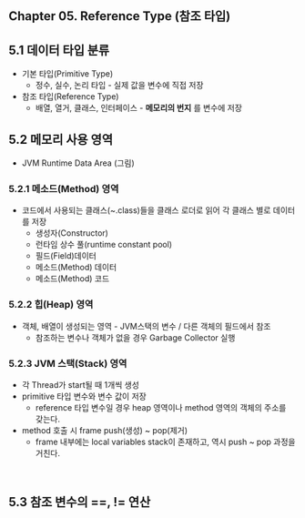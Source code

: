 ## Chapter 05. Reference Type (참조 타입)

## 5.1 데이터 타입 분류
* 기본 타입(Primitive Type)
  * 정수, 실수, 논리 타입 - 실제 값을 변수에 직접 저장
* 참조 타입(Reference Type)
  * 배열, 열거, 클래스, 인터페이스 - **메모리의 번지** 를 변수에 저장

## 5.2 메모리 사용 영역
* JVM Runtime Data Area
(그림)

### 5.2.1 메소드(Method) 영역
* 코드에서 사용되는 클래스(~.class)들을 클래스 로더로 읽어 각 클래스 별로 데이터를 저장
  * 생성자(Constructor)
  * 런타임 상수 풀(runtime constant pool)
  * 필드(Field)데이터
  * 메소드(Method) 데이터
  * 메소드(Method) 코드

### 5.2.2 힙(Heap) 영역
* 객체, 배열이 생성되는 영역 - JVM스택의 변수 / 다른 객체의 필드에서 참조
  * 참조하는 변수나 객체가 없을 경우 Garbage Collector 실행

### 5.2.3 JVM 스택(Stack) 영역
* 각 Thread가 start될 때 1개씩 생성
* primitive 타입 변수와 변수 값이 저장
  * reference 타입 변수일 경우 heap 영역이나 method 영역의 객체의 주소를 갖는다.
* method 호출 시 frame push(생성) ~ pop(제거)
  * frame 내부에는 local variables stack이 존재하고, 역시 push ~ pop 과정을 거친다.

<br>

## 5.3 참조 변수의 ==, != 연산
